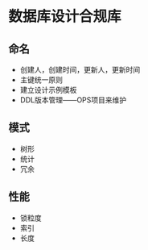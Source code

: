 # 数据库设计合规库

## 命名

* 创建人，创建时间，更新人，更新时间
* 主键统一原则
* 建立设计示例模板
* DDL版本管理——OPS项目来维护

## 模式

* 树形
* 统计
* 冗余

## 性能

* 锁粒度
* 索引
* 长度